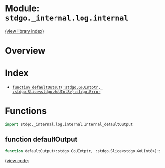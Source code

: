 # Module: `stdgo._internal.log.internal`

[(view library index)](../../../stdgo.md)


# Overview


# Index


- [`function defaultOutput(:stdgo.GoUIntptr, :stdgo.Slice<stdgo.GoUInt8>):stdgo.Error`](<#function-defaultoutput>)

# Functions


```haxe
import stdgo._internal.log.internal.Internal_defaultOutput
```


## function defaultOutput


```haxe
function defaultOutput(:stdgo.GoUIntptr, :stdgo.Slice<stdgo.GoUInt8>):stdgo.Error
```


[\(view code\)](<./Internal_defaultOutput.hx#L2>)


